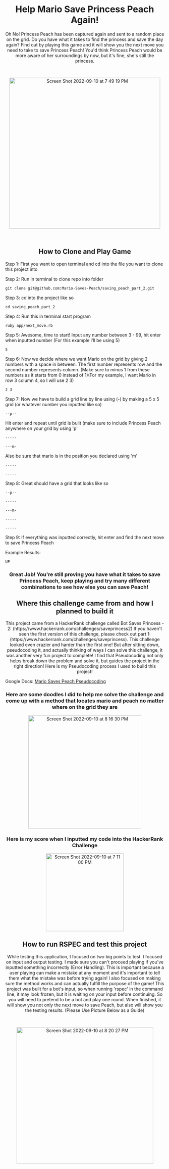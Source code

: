 <h1 align="center">Help Mario Save Princess Peach Again!</h1>

<p align='center'> Oh No! Princess Peach has been captured again and sent to a random place on the grid. Do you have what it takes to find the princess and save the day again? Find out by playing this game and it will show you the next move you need to take to save Princess Peach! You'd think Princess Peach would be more aware of her surroundings by now, but it's fine, she's still the princess.</p> 

<br> 

<p align='center'> <img width="478" alt="Screen Shot 2022-09-10 at 7 49 19 PM" src="https://user-images.githubusercontent.com/93055633/189508386-b8643265-9ccc-484a-bd1b-c2037e5f34d9.png">
</p>

<br>

<h2 align='center'>How to Clone and Play Game</h2> 

<p align='left'>Step 1: First you want to open terminal and cd into the file you want to clone this project into</p>

<p align='left'>Step 2: Run in terminal to clone repo into folder </p> 

```git clone git@github.com:Mario-Saves-Peach/saving_peach_part_2.git```

<p align='left'>Step 3: cd into the project like so </p> 

```cd saving_peach_part_2 ```

<p align='left'>Step 4: Run this in terminal start program </p> 

``` ruby app/next_move.rb ```

<p align='left'>Step 5: Awesome, time to start! Input any number between 3 - 99, hit enter when inputted number (For this example i'll be using 5)</p>

```5```

<p align='left'>Step 6: Now we decide where we want Mario on the grid by giving 2 numbers with a space in between. The first number represents row and the second number represents column. (Make sure to minus 1 from these numbers as it starts from 0 instead of 1)(For my example, I want Mario in row 3 column 4, so I will use 2 3)</p>

``` 2 3 ```

<p align='left'>Step 7: Now we have to build a grid line by line using (-) by making a 5 x 5 grid (or whatever number you inputted like so)</p>

```--p--```  <p>Hit enter and repeat until grid is built (make sure to include Princess Peach anywhere on your grid by using 'p'</p>

```-----```

```---m-``` <p>Also be sure that mario is in the position you declared using 'm'</p>

```-----```

```-----```

<p align='left'>Step 8: Great should have a grid that looks like so</p>

```--p--```

```-----```

```---m-```

```-----```

```-----```

<p align='left'>Step 9: If everything was inputted correctly, hit enter and find the next move to save Princess Peach</p>

<p align='left'>Example Results:</p>

```
UP
```

<h3 align='center'>Great Job! You're still proving you have what it takes to save Princess Peach, keep playing and try many different combinations to see how else you can save Peach! </h3>


<h2 align='center'>Where this challenge came from and how I planned to build it</h2>

<p align='center'>This project came from a HackerRank challenge called Bot Saves Princess - 2: (https://www.hackerrank.com/challenges/saveprincess2)
If you haven't seen the first version of this challenge, please check out part 1: (https://www.hackerrank.com/challenges/saveprincess). This challenge looked even crazier and harder than the first one! But after sitting down, pseudocoding it, and actually thinking of ways I can solve this challenge, it was another very fun project to complete! I find that Pseudocoding not only helps break down the problem and solve it, but guides the project in the right direction! Here is my Pseudocoding process I used to build this project! </p>  


Google Docs: [Mario Saves Peach Pseudocoding](https://docs.google.com/document/d/1wv21M7hbHSQ9xItAyGcUeSXZVO2f5OvO90LPaujh2VA/edit?usp=sharing)

<h3 align='center'>Here are some doodles I did to help me solve the challenge and come up with a method that locates mario and peach no matter where on the grid they are</h3>

<p align='center'><img width="358" alt="Screen Shot 2022-09-10 at 8 16 30 PM" src="https://user-images.githubusercontent.com/93055633/189509090-1804bf23-e6d4-4cba-a19f-7a2256742dee.png"></p>

<h3 align='center'>Here is my score when I inputted my code into the HackerRank Challenge</h3>

<p align='center'><img width="246" alt="Screen Shot 2022-09-10 at 7 11 00 PM" src="https://user-images.githubusercontent.com/93055633/189507433-8337cf79-d7ea-42f7-bd68-9f944752fc47.png"></p>

<h2 align='center'>How to run RSPEC and test this project</h2>

<p align='center'>While testing this application, I focused on two big points to test. I focused on input and output testing. I made sure you can't proceed playing if you've inputted something incorrectly (Error Handling). This is important because a user playing can make a mistake at any moment and it's important to tell them what the mistake was before trying again! I also focused on making sure the method works and can actually fulfill the purpose of the game! This project was built for a bot's input, so when running 'rspec' in the command line, it may look frozen, but it is waiting on your input before continuing. So you will need to pretend to be a bot and play one round. When finished, it will show you not only the next move to save Peach, but also will show you the testing results. (Please Use Picture Below as a Guide)</p>

<br>

<p align='center'><img width="433" alt="Screen Shot 2022-09-10 at 8 20 27 PM" src="https://user-images.githubusercontent.com/93055633/189509181-135b4914-8b89-47f7-8dde-dbbb5a23bd34.png"></p>
